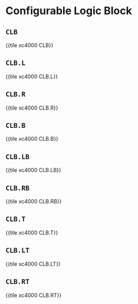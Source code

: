 # Configurable Logic Block


## `CLB`

{{tile xc4000 CLB}}


## `CLB.L`

{{tile xc4000 CLB.L}}


## `CLB.R`

{{tile xc4000 CLB.R}}


## `CLB.B`

{{tile xc4000 CLB.B}}


## `CLB.LB`

{{tile xc4000 CLB.LB}}


## `CLB.RB`

{{tile xc4000 CLB.RB}}


## `CLB.T`

{{tile xc4000 CLB.T}}


## `CLB.LT`

{{tile xc4000 CLB.LT}}


## `CLB.RT`

{{tile xc4000 CLB.RT}}
